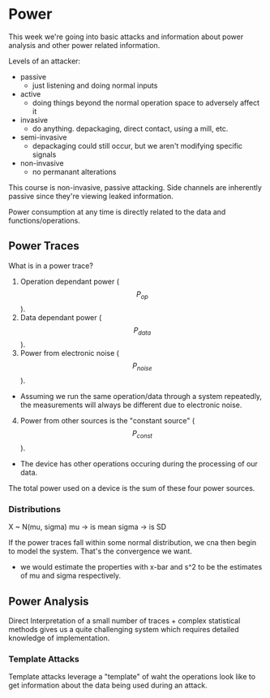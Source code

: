 Power
=====

This week we're going into basic attacks and information about power analysis and other power related information.

Levels of an attacker:
- passive
  - just listening and doing normal inputs
- active
  - doing things beyond the normal operation space to adversely affect it
- invasive
  - do anything. depackaging, direct contact, using a mill, etc.
- semi-invasive
  - depackaging could still occur, but we aren't modifying specific signals
- non-invasive
  - no permanant alterations

This course is non-invasive, passive attacking. Side channels are inherently passive since they're viewing leaked information.

Power consumption at any time is directly related to the data and functions/operations.

## Power Traces
What is in a power trace?

1. Operation dependant power ($$P_{op}$$).
2. Data dependant power ($$P_{data}$$).
3. Power from electronic noise ($$P_{noise}$$).
  - Assuming we run the same operation/data through a system repeatedly, the measurements will always be different due to electronic noise.
4. Power from other sources is the "constant source" ($$P_{const}$$).
  - The device has other operations occuring during the processing of our data.

The total power used on a device is the sum of these four power sources.

### Distributions
X ~ N(mu, sigma)
mu -> is mean
sigma -> is SD

If the power traces fall within some normal distribution, we cna then begin to model the system. That's the convergence we want.
- we would estimate the properties with x-bar and s^2 to be the estimates of mu and sigma respectively. 

## Power Analysis
Direct Interpretation of a small number of traces + complex statistical methods gives us a quite challenging system which requires detailed knowledge of implementation.

### Template Attacks
Template attacks leverage a "template" of waht the operations look like to get information about the data being used during an attack.
